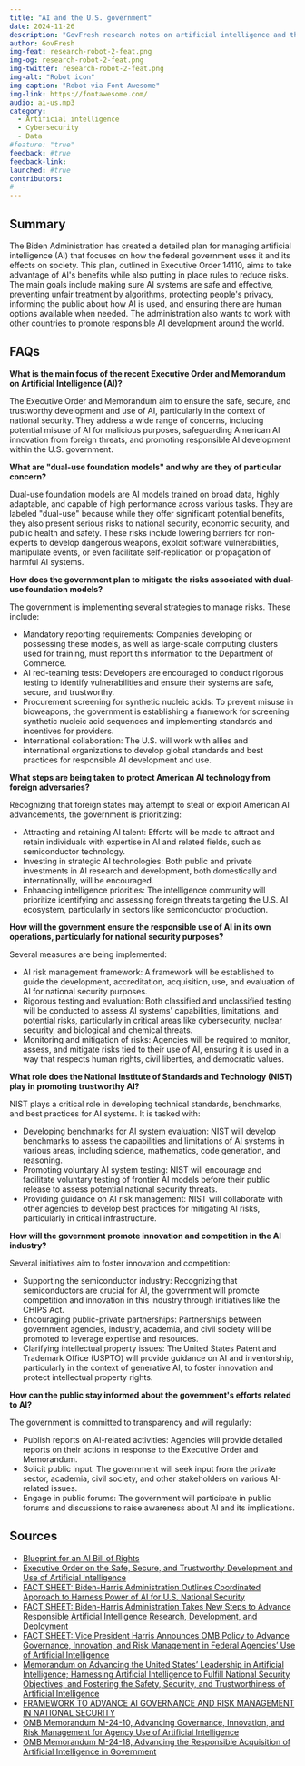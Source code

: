 ```yaml
---
title: "AI and the U.S. government"
date: 2024-11-26
description: "GovFresh research notes on artificial intelligence and the U.S. government."
author: GovFresh
img-feat: research-robot-2-feat.png
img-og: research-robot-2-feat.png
img-twitter: research-robot-2-feat.png
img-alt: "Robot icon"
img-caption: "Robot via Font Awesome"
img-link: https://fontawesome.com/
audio: ai-us.mp3
category:
  - Artificial intelligence
  - Cybersecurity
  - Data
#feature: "true"
feedback: #true
feedback-link: 
launched: #true
contributors:
#  - 
---
```


## Summary

The Biden Administration has created a detailed plan for managing artificial intelligence (AI) that focuses on how the federal government uses it and its effects on society. This plan, outlined in Executive Order 14110, aims to take advantage of AI's benefits while also putting in place rules to reduce risks. The main goals include making sure AI systems are safe and effective, preventing unfair treatment by algorithms, protecting people's privacy, informing the public about how AI is used, and ensuring there are human options available when needed. The administration also wants to work with other countries to promote responsible AI development around the world.

## FAQs


**What is the main focus of the recent Executive Order and Memorandum on Artificial Intelligence (AI)?**

The Executive Order and Memorandum aim to ensure the safe, secure, and trustworthy development and use of AI, particularly in the context of national security. They address a wide range of concerns, including potential misuse of AI for malicious purposes, safeguarding American AI innovation from foreign threats, and promoting responsible AI development within the U.S. government.

**What are "dual-use foundation models" and why are they of particular concern?**

Dual-use foundation models are AI models trained on broad data, highly adaptable, and capable of high performance across various tasks. They are labeled "dual-use" because while they offer significant potential benefits, they also present serious risks to national security, economic security, and public health and safety. These risks include lowering barriers for non-experts to develop dangerous weapons, exploit software vulnerabilities, manipulate events, or even facilitate self-replication or propagation of harmful AI systems.

**How does the government plan to mitigate the risks associated with dual-use foundation models?**

The government is implementing several strategies to manage risks. These include:



* Mandatory reporting requirements: Companies developing or possessing these models, as well as large-scale computing clusters used for training, must report this information to the Department of Commerce.
* AI red-teaming tests: Developers are encouraged to conduct rigorous testing to identify vulnerabilities and ensure their systems are safe, secure, and trustworthy.
* Procurement screening for synthetic nucleic acids: To prevent misuse in bioweapons, the government is establishing a framework for screening synthetic nucleic acid sequences and implementing standards and incentives for providers.
* International collaboration: The U.S. will work with allies and international organizations to develop global standards and best practices for responsible AI development and use.

**What steps are being taken to protect American AI technology from foreign adversaries?**

Recognizing that foreign states may attempt to steal or exploit American AI advancements, the government is prioritizing:



* Attracting and retaining AI talent: Efforts will be made to attract and retain individuals with expertise in AI and related fields, such as semiconductor technology.
* Investing in strategic AI technologies: Both public and private investments in AI research and development, both domestically and internationally, will be encouraged.
* Enhancing intelligence priorities: The intelligence community will prioritize identifying and assessing foreign threats targeting the U.S. AI ecosystem, particularly in sectors like semiconductor production.

**How will the government ensure the responsible use of AI in its own operations, particularly for national security purposes?**

Several measures are being implemented:



* AI risk management framework: A framework will be established to guide the development, accreditation, acquisition, use, and evaluation of AI for national security purposes.
* Rigorous testing and evaluation: Both classified and unclassified testing will be conducted to assess AI systems' capabilities, limitations, and potential risks, particularly in critical areas like cybersecurity, nuclear security, and biological and chemical threats.
* Monitoring and mitigation of risks: Agencies will be required to monitor, assess, and mitigate risks tied to their use of AI, ensuring it is used in a way that respects human rights, civil liberties, and democratic values.

**What role does the National Institute of Standards and Technology (NIST) play in promoting trustworthy AI?**

NIST plays a critical role in developing technical standards, benchmarks, and best practices for AI systems. It is tasked with:



* Developing benchmarks for AI system evaluation: NIST will develop benchmarks to assess the capabilities and limitations of AI systems in various areas, including science, mathematics, code generation, and reasoning.
* Promoting voluntary AI system testing: NIST will encourage and facilitate voluntary testing of frontier AI models before their public release to assess potential national security threats.
* Providing guidance on AI risk management: NIST will collaborate with other agencies to develop best practices for mitigating AI risks, particularly in critical infrastructure.

**How will the government promote innovation and competition in the AI industry?**

Several initiatives aim to foster innovation and competition:



* Supporting the semiconductor industry: Recognizing that semiconductors are crucial for AI, the government will promote competition and innovation in this industry through initiatives like the CHIPS Act.
* Encouraging public-private partnerships: Partnerships between government agencies, industry, academia, and civil society will be promoted to leverage expertise and resources.
* Clarifying intellectual property issues: The United States Patent and Trademark Office (USPTO) will provide guidance on AI and inventorship, particularly in the context of generative AI, to foster innovation and protect intellectual property rights.

**How can the public stay informed about the government's efforts related to AI?**

The government is committed to transparency and will regularly:



* Publish reports on AI-related activities: Agencies will provide detailed reports on their actions in response to the Executive Order and Memorandum.
* Solicit public input: The government will seek input from the private sector, academia, civil society, and other stakeholders on various AI-related issues.
* Engage in public forums: The government will participate in public forums and discussions to raise awareness about AI and its implications.

## Sources

*   [Blueprint for an AI Bill of Rights](https://www.whitehouse.gov/ostp/ai-bill-of-rights/)
*   [Executive Order on the Safe, Secure, and Trustworthy Development and Use of Artificial Intelligence](https://www.whitehouse.gov/briefing-room/presidential-actions/2024/10/30/executive-order-on-the-safe-secure-and-trustworthy-development-and-use-of-artificial-intelligence/)
*   [FACT SHEET: Biden-Harris Administration Outlines Coordinated Approach to Harness Power of AI for U.S. National Security](https://www.whitehouse.gov/briefing-room/statements-releases/2024/10/24/fact-sheet-biden-harris-administration-outlines-coordinated-approach-to-harness-power-of-ai-for-u-s-national-security/)
*   [FACT SHEET: Biden-Harris Administration Takes New Steps to Advance Responsible Artificial Intelligence Research, Development, and Deployment](https://www.whitehouse.gov/briefing-room/statements-releases/2024/10/30/fact-sheet-biden-harris-administration-takes-new-steps-to-advance-responsible-artificial-intelligence-research-development-and-deployment/)
*   [FACT SHEET: Vice President Harris Announces OMB Policy to Advance Governance, Innovation, and Risk Management in Federal Agencies’ Use of Artificial Intelligence](https://www.whitehouse.gov/briefing-room/statements-releases/2024/03/28/fact-sheet-vice-president-harris-announces-omb-policy-to-advance-governance-innovation-and-risk-management-in-federal-agencies-use-of-artificial-intelligence/)
*   [Memorandum on Advancing the United States’ Leadership in Artificial Intelligence; Harnessing Artificial Intelligence to Fulfill National Security Objectives; and Fostering the Safety, Security, and Trustworthiness of Artificial Intelligence](https://www.whitehouse.gov/briefing-room/presidential-actions/2024/10/24/memorandum-on-advancing-the-united-states-leadership-in-artificial-intelligence-harnessing-artificial-intelligence-to-fulfill-national-security-objectives-and-fostering-the-safety-security/)
*   [FRAMEWORK TO ADVANCE AI GOVERNANCE AND RISK MANAGEMENT IN NATIONAL SECURITY](https://ai.gov/wp-content/uploads/2024/10/NSM-Framework-to-Advance-AI-Governance-and-Risk-Management-in-National-Security.pdf)
*   [OMB Memorandum M-24-10, Advancing Governance, Innovation, and Risk Management for Agency Use of Artificial Intelligence](https://www.whitehouse.gov/wp-content/uploads/2024/03/M-24-10-Advancing-Governance-Innovation-and-Risk-Management-for-Agency-Use-of-Artificial-Intelligence.pdf)
*   [OMB Memorandum M-24-18, Advancing the Responsible Acquisition of Artificial Intelligence in Government](https://www.whitehouse.gov/wp-content/uploads/2024/10/M-24-18-AI-Acquisition-Memorandum.pdf)

